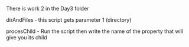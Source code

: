 There is work 2 in the Day3 folder

dirAndFiles ֊ this script gets parameter 1 (directory)

procesChild - Run the script then write the name of the property that will give you its child
